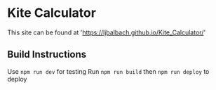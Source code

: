 # Kite Calculator

This site can be found at 'https://ljbalbach.github.io/Kite_Calculator/'

## Build Instructions

Use `npm run dev` for testing
Run `npm run build` then `npm run deploy` to deploy
